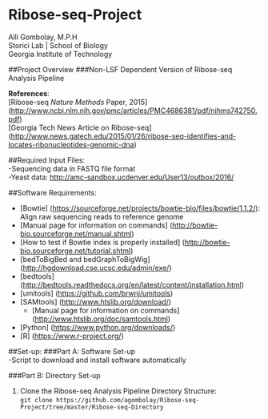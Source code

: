 # Ribose-seq-Project
Alli Gombolay, M.P.H  
Storici Lab | School of Biology  
Georgia Institute of Technology  

##Project Overview
###Non-LSF Dependent Version of Ribose-seq Analysis Pipeline  

**References**:  
[Ribose-seq *Nature Methods* Paper, 2015]
(http://www.ncbi.nlm.nih.gov/pmc/articles/PMC4686381/pdf/nihms742750.pdf)  
[Georgia Tech News Article on Ribose-seq]
(http://www.news.gatech.edu/2015/01/26/ribose-seq-identifies-and-locates-ribonucleotides-genomic-dna)

##Required Input Files:  
-Sequencing data in FASTQ file format  
-Yeast data: http://amc-sandbox.ucdenver.edu/User13/outbox/2016/  

##Software Requirements:  
* [Bowtie] (https://sourceforge.net/projects/bowtie-bio/files/bowtie/1.1.2/): Align raw sequencing reads to reference genome
 * [Manual page for information on commands] (http://bowtie-bio.sourceforge.net/manual.shtml)
 * [How to test if Bowtie index is properly installed] (http://bowtie-bio.sourceforge.net/tutorial.shtml)
* [bedToBigBed and bedGraphToBigWig] (http://hgdownload.cse.ucsc.edu/admin/exe/)
* [bedtools]  (http://bedtools.readthedocs.org/en/latest/content/installation.html)
* [umitools] (https://github.com/brwnj/umitools)
* [SAMtools] (http://www.htslib.org/download/)
  * [Manual page for information on commands] (http://www.htslib.org/doc/samtools.html)
* [Python] (https://www.python.org/downloads/)  
* [R]  (https://www.r-project.org/)

##Set-up:
###Part A: Software Set-up  
-Script to download and install software automatically  

###Part B: Directory Set-up  
1. Clone the Ribose-seq Analysis Pipeline Directory Structure:  
```git clone https://github.com/agombolay/Ribose-seq-Project/tree/master/Ribose-seq-Directory```
